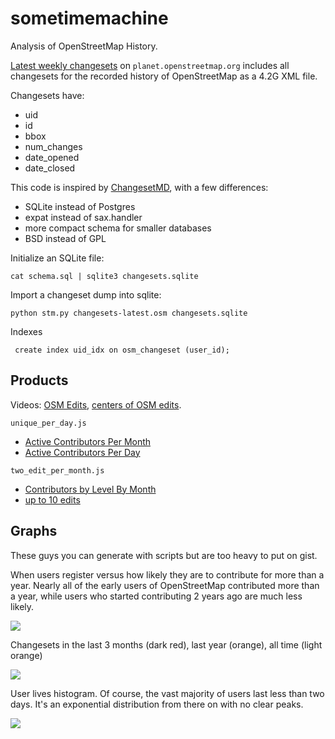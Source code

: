 # sometimemachine

Analysis of OpenStreetMap History.

[Latest weekly changesets](http://planet.openstreetmap.org/) on
`planet.openstreetmap.org` includes all changesets for the recorded
history of OpenStreetMap as a 4.2G XML file.

Changesets have:

* uid
* id
* bbox
* num_changes
* date_opened
* date_closed

This code is inspired by [ChangesetMD](https://github.com/ToeBee/ChangesetMD),
with a few differences:

* SQLite instead of Postgres
* expat instead of sax.handler
* more compact schema for smaller databases
* BSD instead of GPL

Initialize an SQLite file:

    cat schema.sql | sqlite3 changesets.sqlite

Import a changeset dump into sqlite:

    python stm.py changesets-latest.osm changesets.sqlite

 Indexes

     create index uid_idx on osm_changeset (user_id);

## Products

Videos: [OSM Edits](http://vimeo.com/53991791), [centers of OSM edits](http://vimeo.com/53021947).

`unique_per_day.js`

* [Active Contributors Per Month](http://bl.ocks.org/3750490)
* [Active Contributors Per Day](http://bl.ocks.org/3750519)

`two_edit_per_month.js`

* [Contributors by Level By Month](http://bl.ocks.org/3751212)
* [up to 10 edits](http://bl.ocks.org/3751255)

## Graphs

These guys you can generate with scripts but are too heavy to put on gist.

When users register versus how likely they are to contribute for more than
a year. Nearly all of the early users of OpenStreetMap contributed more
than a year, while users who started contributing 2 years ago are much
less likely.

![](https://raw.github.com/tmcw/sometimemachine/master/lifetime/graph.png)

Changesets in the last 3 months (dark red), last year (orange), all time
(light orange)

![](https://raw.github.com/tmcw/sometimemachine/master/changesets_month.png)

User lives histogram. Of course, the vast majority of users last less than
two days. It's an exponential distribution from there on with no clear peaks.

![](https://raw.github.com/tmcw/sometimemachine/master/lives/user_lives.png)
